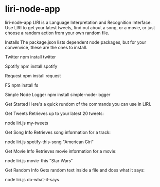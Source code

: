 # liri-node-app
liri-node-app
LIRI is a Language Interpretation and Recognition Interface. Use LIRI to get your latest tweets, find out about a song, or a movie, or just choose a random action from your own random file.

Installs
The package.json lists dependent node packages, but for your convenvice, these are the ones to install.

Twitter
npm install twitter

Spotify
npm install spotify

Request
npm install request

FS
npm install fs

Simple Node Logger
npm install simple-node-logger

Get Started
Here's a quick rundom of the commands you can use in LIRI.

Get Tweets
Retrieves up to your latest 20 tweets:

node liri.js my-tweets

Get Song Info
Retrieves song information for a track:

node liri.js spotify-this-song "American Girl"

Get Movie Info
Retrieves movie information for a movie:

node liri.js movie-this "Star Wars"

Get Random Info
Gets random text inside a file and does what it says:

node liri.js do-what-it-says